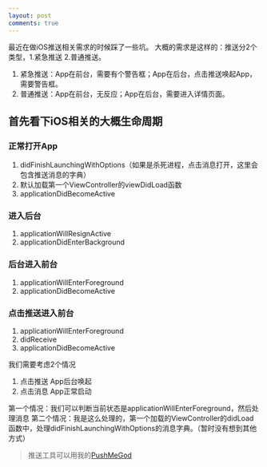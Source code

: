 ```yaml
---
layout: post
comments: true
---
```

最近在做iOS推送相关需求的时候踩了一些坑。
大概的需求是这样的：推送分2个类型，1.紧急推送 2.普通推送。
1. 紧急推送：App在前台，需要有个警告框；App在后台，点击推送唤起App，需要警告框。
2. 普通推送：App在前台，无反应；App在后台，需要进入详情页面。

## 首先看下iOS相关的大概生命周期
### 正常打开App
1. didFinishLaunchingWithOptions（如果是杀死进程，点击消息打开，这里会包含推送消息的字典）
2. 默认加载第一个ViewController的viewDidLoad函数
3. applicationDidBecomeActive

### 进入后台
1. applicationWillResignActive
2. applicationDidEnterBackground

### 后台进入前台
1. applicationWillEnterForeground
2. applicationDidBecomeActive

### 点击推送进入前台
1. applicationWillEnterForeground
2. didReceive
3. applicationDidBecomeActive

我们需要考虑2个情况
1. 点击推送 App后台唤起
2. 点击消息 App正常启动

第一个情况：我们可以判断当前状态是applicationWillEnterForeground，然后处理消息
第二个情况：我是这么处理的，第一个加载的ViewController的didLoad函数中，处理didFinishLaunchingWithOptions的消息字典。（暂时没有想到其他方式）



> 推送工具可以用我的[PushMeGod](https://github.com/Dcell/PushMeGod)





